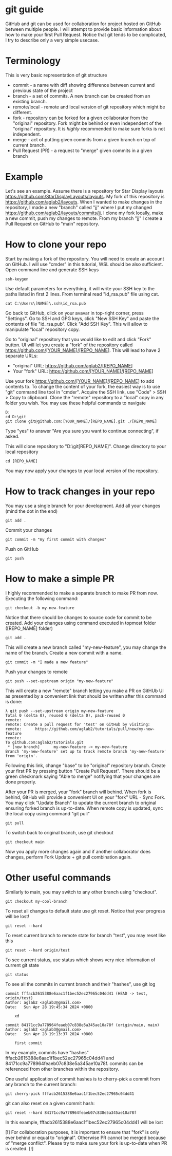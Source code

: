 # git guide

GitHub and git can be used for collaboration for project hosted on GitHub between multiple people. I will attempt to provide basic information about how to make your first Pull Request. Notice that git tends to be complicated, I try to describe only a very simple usecase.

# Terminology

This is very basic representation of git structure

 * commit - a name with diff showing difference between current and previous state of the project
 * branch - a set of commits. A new branch can be created from an existing branch.
 * remote/local - remote and local version of git repository which might be different.
 * fork - repository can be forked for a given collaborator from the "original" repository. Fork might be behind or even independent of the "original" repository. It is _highly_ recommended to make sure forks is not independent.
 * merge - act of putting given commits from a given branch on top of current branch.
 * Pull Request (PR) - a request to "merge" given commits in a given branch

# Example

Let's see an example. Assume there is a repository for Star Display layouts https://github.com/StarDisplayLayouts/layouts. My fork of this repository is https://github.com/aglab2/layouts. When I wanted to make changes in the repository, I made a new "branch" called "jj" where I put my changed https://github.com/aglab2/layouts/commits/jj. I clone my fork locally, make a new commit, push my changes to remote. From my branch "jj" I create a Pull Request on GitHub to "main" repository.

# How to clone your repo

Start by making a fork of the repository. You will need to create an account on GitHub. I will use "cmder" in this tutorial, WSL should be also sufficient.
Open command line and generate SSH keys
```
ssh-keygen
```

Use default parameters for everything, it will write your SSH key to the paths listed in first 2 lines. From terminal read "id_rsa.pub" file using cat.
```
cat C:\Users\[NAME]\.ssh\id_rsa.pub
```

Go back to GitHub, click on your avavar in top-right corner, press "Settings". Go to SSH and GPG keys, click "New SSH Key" and paste the contents of file "id_rsa.pub". Click "Add SSH Key". This will allow to manipulate "local" repository copy.

Go to "original" repository that you would like to edit and click "Fork" button. UI will let you create a "fork" of the repository called https://github.com/[YOUR_NAME]/[REPO_NAME]. This will lead to have 2 separate URLs:
 * "original" URL: https://github.com/aglab2/[REPO_NAME]
 * Your "fork" URL: https://github.com/[YOUR_NAME]/[REPO_NAME]

Use your fork https://github.com/[YOUR_NAME]/[REPO_NAME] to add contents to. To change the content of your fork, the easiest way is to use "git" command line tool in "cmder". Acquire the SSH link, use "Code" > SSH > Copy to clipboard. Clone the "remote" repository to a "local" copy in any folder you wish. You may use these helpful commands to navigate
```
D:
cd D:\git
git clone git@github.com:[YOUR_NAME]/[REPO_NAME].git ./[REPO_NAME]
```

Type "yes" to answer "Are you sure you want to continue connecting", if asked.

This will clone repository to "D:\git\[REPO_NAME]". Change directory to your local repository
```
cd [REPO_NAME]
```

You may now apply your changes to your local version of the repository.

# How to track changes in your repo

You may use a single branch for your development. Add all your changes (mind the dot in the end)
```
git add .
```

Commit your changes
```
git commit -m "my first commit with changes"
```

Push on GitHub
```
git push
```

# How to make a simple PR

I highly recommended to make a separate branch to make PR from now. Executing the following command:
```
git checkout -b my-new-feature
```

Notice that there should be changes to source code for commit to be created. Add your changes using command executed in topmost folder ([REPO_NAME] folder)
```
git add .
```

This will create a new branch called "my-new-feature", you may change the name of the branch. Create a new commit with a name.
```
git commit -m "I made a mew feature"
```

Push your changes to remote
```
git push --set-upstream origin "my-new-feature"
```

This will create a new "remote" branch letting you make a PR on GitHUb UI as presented by a convenient link that should be written after this command is done:
```
λ git push --set-upstream origin my-new-feature
Total 0 (delta 0), reused 0 (delta 0), pack-reused 0
remote:
remote: Create a pull request for 'test' on GitHub by visiting:
remote:      https://github.com/aglab2/tutorials/pull/new/my-new-feature
remote:
To github.com:aglab2/tutorials.git
 * [new branch]      my-new-feature -> my-new-feature
Branch 'my-new-feature' set up to track remote branch 'my-new-feature' from 'origin'.
```

Following this link, change "base" to be "original" repository branch. Create your first PR by pressing button "Create Pull Request". There should be a green checkmark saying "Able to merge" notifying that your changes are done properly.

After your PR is merged, your "fork" branch will behind. When fork is behind, GitHub will provide a convenient UI on your "fork" URL - Sync Fork. You may click "Update Branch" to update the current branch to original ensuring forked branch is up-to-date. 
When remote copy is updated, sync the local copy using command "git pull"
```
git pull
```

To switch back to original branch, use git checkout
```
git checkout main
```

Now you apply more changes again and if another collaborator does changes, perform Fork Update + git pull combination again.

# Other useful commands

Similarly to main, you may switch to any other branch using "checkout".
```
git checkout my-cool-branch
```

To reset all changes to default state use git reset. Notice that your progress will be lost!
```
git reset --hard
```

To reset current branch to remote state for branch "test", you may reset like this
```
git reset --hard origin/test
```

To see current status, use status which shows very nice information of current git state
```
git status
```

To see all the commits in current branch and their "hashes", use git log
```λ git log
commit fffacb2615388e6aac1f1bec52ec27965c04dd41 (HEAD -> test, origin/test)
Author: aglab2 <aglab3@gmail.com>
Date:   Sun Apr 28 19:45:34 2024 +0800

    xd

commit 84171cc9a778964feaeb07c838e5a345ae10a78f (origin/main, main)
Author: aglab2 <aglab3@gmail.com>
Date:   Sun Apr 28 19:13:37 2024 +0800

    first commit
```
In my example, commits have "hashes" fffacb2615388e6aac1f1bec52ec27965c04dd41 and 84171cc9a778964feaeb07c838e5a345ae10a78f. commits can be referenced from other branches within the repository.

One useful application of commit hashes is to cherry-pick a commit from any branch to the current branch:
```
git cherry-pick fffacb2615388e6aac1f1bec52ec27965c04dd41
```

git can also reset on a given commit hash:
```
git reset --hard 84171cc9a778964feaeb07c838e5a345ae10a78f
```
In this example, fffacb2615388e6aac1f1bec52ec27965c04dd41 will be lost

[!] For collaboration purposes, it is important to ensure that "fork" is only ever behind or equal to "original". Otherwise PR cannot be merged because of "merge conflict". Please try to make sure your fork is up-to-date when PR is created. [!]
